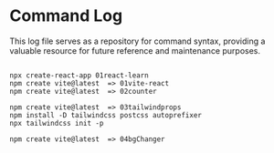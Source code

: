 # Command Log

This log file serves as a repository for command syntax, providing a valuable resource for future reference and maintenance purposes.

```

npx create-react-app 01react-learn
npm create vite@latest  => 01vite-react
npm create vite@latest  => 02counter

npm create vite@latest  => 03tailwindprops
npm install -D tailwindcss postcss autoprefixer
npx tailwindcss init -p

npm create vite@latest  => 04bgChanger


```
